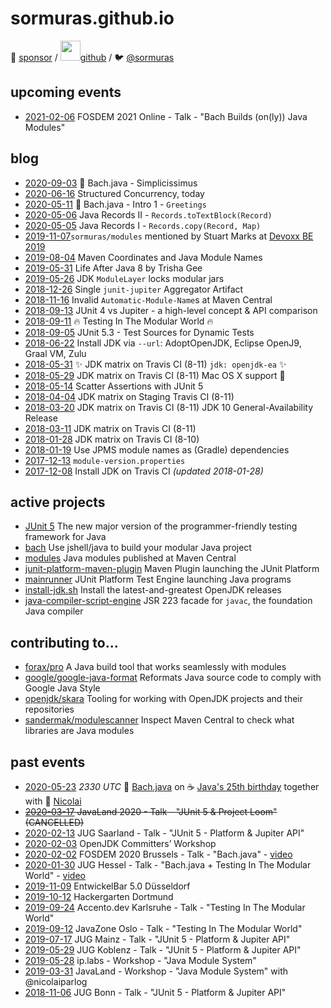 # sormuras.github.io

💖 [sponsor](https://github.com/sponsors/sormuras)
/ <img src="https://github.githubassets.com/images/icons/emoji/octocat.png?v8" width="32">[github](https://github.com/sormuras)
/ 🐦 [@sormuras](https://twitter.com/sormuras)

## upcoming events

- [2021-02-06](https://fosdem.org/2021/schedule/event/bach/) FOSDEM 2021 Online - Talk - "Bach Builds (on(ly)) Java Modules"

## blog

- [2020-09-03](blog/2020-09-03-bach-simplicissimus.md) 🎼 Bach.java - Simplicissimus
- [2020-06-16](blog/2020-06-16-structured-concurrency-today.md) Structured Concurrency, today
- [2020-05-11](blog/2020-05-11-bach-intro-1.md) 🎼 Bach.java - Intro 1 - `Greetings`
- [2020-05-06](blog/2020-05-06-records-to-text-block.md) Java Records II - `Records.toTextBlock(Record)`
- [2020-05-05](blog/2020-05-05-records-copy.md) Java Records I - `Records.copy(Record, Map)`
- [2019-11-07](https://github.com/sormuras/modules)`sormuras/modules` mentioned by Stuart Marks at [Devoxx BE 2019](https://youtu.be/qKeMB7OoGJk?t=2562)
- [2019-08-04](blog/2019-08-04-maven-coordinates-and-java-module-names.md) Maven Coordinates and Java Module Names
- [2019-05-31](blog/2019-05-31-life-after-java-8-by-trisha-gee.md) Life After Java 8 by Trisha Gee
- [2019-05-26](blog/2019-05-26-jdk-module-layer-class-loader.md) JDK `ModuleLayer` locks modular jars
- [2018-12-26](blog/2018-12-26-junit-jupiter-aggregator.md) Single `junit-jupiter` Aggregator Artifact
- [2018-11-16](blog/2018-11-16-invalid-automatic-module-names.md) Invalid `Automatic-Module-Name`s at Maven Central
- [2018-09-13](blog/2018-09-13-junit-4-core-vs-jupiter-api.md) JUnit 4 vs Jupiter - a high-level concept & API comparison
- [2018-09-11](blog/2018-09-11-testing-in-the-modular-world.md) 🔥 Testing In The Modular World 🔥
- [2018-09-05](blog/2018-09-05-junit-5.3-dynamic-test-source.md) JUnit 5.3 - Test Sources for Dynamic Tests
- [2018-06-22](blog/2018-06-22-jdk-matrix.md) Install JDK via `--url`: AdoptOpenJDK, Eclipse OpenJ9, Graal VM, Zulu
- [2018-05-31](blog/2018-05-31-jdk-matrix.md) ✨ JDK matrix on Travis CI (8-11) `jdk: openjdk-ea` ✨
- [2018-05-29](blog/2018-05-29-jdk-matrix.md) JDK matrix on Travis CI (8-11) Mac OS X support 🍏
- [2018-05-14](blog/2018-05-14-junit5-scatter-assertions.md) Scatter Assertions with JUnit 5
- [2018-04-04](blog/2018-04-04-jdk-matrix.md) JDK matrix on Staging Travis CI (8-11)
- [2018-03-20](blog/2018-03-20-jdk-matrix.md) JDK matrix on Travis CI (8-11) JDK 10 General-Availability Release
- [2018-03-11](blog/2018-03-11-jdk-matrix.md) JDK matrix on Travis CI (8-11)
- [2018-01-28](blog/2018-01-28-jdk-matrix.md) JDK matrix on Travis CI (8-10)
- [2018-01-19](blog/2018-01-19-mod2mav.md) Use JPMS module names as (Gradle) dependencies
- [2017-12-13](blog/2017-12-13-module-info-properties.md) `module-version.properties`
- [2017-12-08](blog/2017-12-08-install-jdk-on-travis.md) Install JDK on Travis CI _(updated 2018-01-28)_

## active projects

- [JUnit 5](https://junit.org) The new major version of the programmer-friendly testing framework for Java
- [bach](https://github.com/sormuras/bach) Use jshell/java to build your modular Java project
- [modules](https://github.com/sormuras/modules) Java modules published at Maven Central
- [junit-platform-maven-plugin](https://github.com/sormuras/junit-platform-maven-plugin) Maven Plugin launching the JUnit Platform
- [mainrunner](https://github.com/sormuras/mainrunner) JUnit Platform Test Engine launching Java programs
- [install-jdk.sh](https://github.com/sormuras/bach#install-jdksh) Install the latest-and-greatest OpenJDK releases
- [java-compiler-script-engine](https://github.com/sormuras/java-compiler-script-engine) JSR 223 facade for `javac`, the foundation Java compiler

## contributing to...

- [forax/pro](https://github.com/forax/pro) A Java build tool that works seamlessly with modules
- [google/google-java-format](https://github.com/google/google-java-format) Reformats Java source code to comply with Google Java Style
- [openjdk/skara](https://github.com/openjdk/skara) Tooling for working with OpenJDK projects and their repositories
- [sandermak/modulescanner](https://github.com/sandermak/modulescanner) Inspect Maven Central to check what libraries are Java modules

## past events

- [2020-05-23](https://blog.codefx.org/25-hours-of-java) _2330 UTC_ 🎼 [Bach.java](https://github.com/sormuras/bach) on ☕ [Java's 25th birthday](https://twitter.com/java/status/1260630982337667072) together with 🤠 [Nicolai](https://twitter.com/nipafx)
- ~~[2020-03-17](https://programm.javaland.eu/2020/#/scheduledEvent/590918) JavaLand 2020 - Talk - "JUnit 5 & Project Loom" (CANCELLED)~~
- [2020-02-13](https://www.meetup.com/de-DE/Java-User-Group-Saarland-jugsaar/events/266878874) JUG Saarland - Talk - "JUnit 5 - Platform & Jupiter API"
- [2020-02-03](https://openjdk.java.net/workshop) OpenJDK Committers’ Workshop
- [2020-02-02](https://fosdem.org/2020/schedule/event/bach) FOSDEM 2020 Brussels - Talk - "Bach.java" - [video](https://fosdem.org/2020/schedule/event/bach)
- [2020-01-30](https://www.meetup.com/Java-User-Group-Hessen-JUGH/events/265768496) JUG Hessel - Talk - "Bach.java + Testing In The Modular World" - [video](https://www.youtube.com/watch?v=9mNWVeRZuU8)
- [2019-11-09](https://www.meetup.com/de-DE/rheinJUG/events/265467649/) EntwickelBar 5.0 Düsseldorf
- [2019-10-12](https://www.meetup.com/de-DE/Softwerkskammer-Ruhrgebiet/events/259817215/) Hackergarten Dortmund
- [2019-09-24](https://accento.dev) Accento.dev Karlsruhe - Talk - "Testing In The Modular World"
- [2019-09-12](https://2019.javazone.no) JavaZone Oslo - Talk - "Testing In The Modular World"
- [2019-07-17](https://www.meetup.com/JUG-Mainz/events/262059653) JUG Mainz - Talk - "JUnit 5 - Platform & Jupiter API"
- [2019-05-29](https://www.meetup.com/Java-User-Group-Koblenz/events/261282474) JUG Koblenz - Talk -  "JUnit 5 - Platform & Jupiter API"
- [2019-05-28](https://www.iplabs.de) ip.labs - Workshop -  "Java Module System"
- [2019-03-31](https://programm.javaland.eu/2019/#/scheduledEvent/569055) JavaLand - Workshop - "Java Module System" with @nicolaiparlog
- [2018-11-06](https://www.meetup.com/JUG-Bonn/events/251268745) JUG Bonn - Talk - "JUnit 5 - Platform & Jupiter API"
